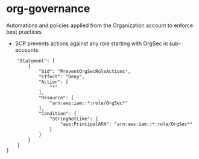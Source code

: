 # org-governance
Automations and policies applied from the Organization account to enforce best practices

- SCP prevents actions against any role starting with OrgSec in sub-accounts

```
    "Statement": [
        {
            "Sid": "PreventOrgSecRoleActions",
            "Effect": "Deny",
            "Action": [
                "*"
            ],
            "Resource": [
                "arn:aws:iam::*:role/OrgSec*"
            ],
            "Condition": {
                "StringNotLike": {
                    "aws:PrincipalARN": "arn:aws:iam::*:role/OrgSec*"
                }
            }
        }
    ]
}
```


